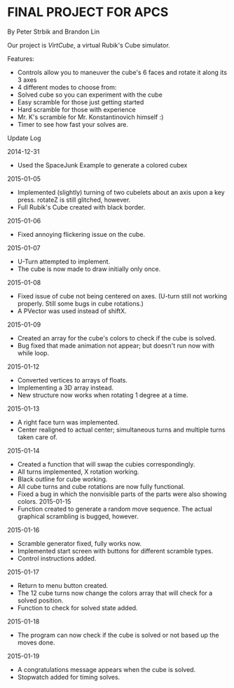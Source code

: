 FINAL PROJECT FOR APCS
====
By Peter Strbik and Brandon Lin

Our project is *VirtCube*, a virtual Rubik's Cube simulator.

Features:
- Controls allow you to maneuver the cube's 6 faces and rotate it along its 3 axes
- 4 different modes to choose from:
 - Solved cube so you can experiment with the cube
 - Easy scramble for those just getting started
 - Hard scramble for those with experience
 - Mr. K's scramble for Mr. Konstantinovich himself :)
- Timer to see how fast your solves are.


Update Log

2014-12-31
- Used the SpaceJunk Example to generate a colored cubex

2015-01-05
- Implemented (slightly) turning of two cubelets about an axis upon a key press. rotateZ is still glitched, however.
- Full Rubik's Cube created with black border.

2015-01-06
- Fixed annoying flickering issue on the cube.

2015-01-07
- U-Turn attempted to implement.
- The cube is now made to draw initially only once.

2015-01-08
- Fixed issue of cube not being centered on axes. (U-turn still not working properly. Still some bugs in cube rotations.)
- A PVector was used instead of shiftX.

2015-01-09
- Created an array for the cube's colors to check if the cube is solved.
- Bug fixed that made animation not appear; but doesn't run now with while loop.

2015-01-12
- Converted vertices to arrays of floats.
- Implementing a 3D array instead.
- New structure now works when rotating 1 degree at a time.

2015-01-13
- A right face turn was implemented.
- Center realigned to actual center; simultaneous turns and multiple turns taken care of.

2015-01-14
- Created a function that will swap the cubies correspondingly.
- All turns implemented, X rotation working.
- Black outline for cube working.
- All cube turns and cube rotations are now fully functional.
- Fixed a bug in which the nonvisible parts of the parts were also showing colors.
 2015-01-15
 - Function created to generate a random move sequence. The actual graphical scrambling is bugged, however.

2015-01-16
- Scramble generator fixed, fully works now.
- Implemented start screen with buttons for different scramble types.
- Control instructions added.

2015-01-17
- Return to menu button created.
- The 12 cube turns now change the colors array that will check for a solved position.
- Function to check for solved state added.

2015-01-18
- The program can now check if the cube is solved or not based up the moves done.

2015-01-19
- A congratulations message appears when the cube is solved.
- Stopwatch added for timing solves.